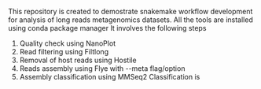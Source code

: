 This repository is created to demostrate snakemake workflow development for analysis of long reads metagenomics datasets.
All the tools are installed using conda package manager
It involves the following steps
1. Quality check using NanoPlot
2. Read filtering using Filtlong
3. Removal of host reads using Hostile
4. Reads assembly using Flye with --meta flag/option
5. Assembly classification using MMSeq2
   Classification is

